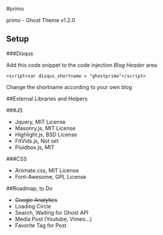 #primo

primo - Ghost Theme v1.2.0

## Setup

###Disqus

Add this code snippet to the code injection *Blog Header* area
```
<script>var disqus_shortname = "ghostprimo"</script>
```
Change the shortname according to your own blog

##External Libraries and Helpers

###JS
* Jquery, MIT License
* Masonry.js, MIT License
* Highlight.js, BSD License
* FitVids.js, Not set
* Fluidbox.js, MIT

###CSS

* Animate.css, MIT License
* Font-Awesome, GPL License

##Roadmap, to Do

* ~~Google Analytics~~
* Loading Circle
* Search, Waiting for Ghost API
* Media Post (Youtube, Vimeo...)
* Favorite Tag for Post
